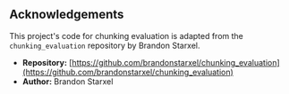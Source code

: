 ## Acknowledgements
This project's code for chunking evaluation is adapted from the `chunking_evaluation` repository by Brandon Starxel.

* **Repository:** [https://github.com/brandonstarxel/chunking_evaluation](https://github.com/brandonstarxel/chunking_evaluation)
* **Author:** Brandon Starxel
